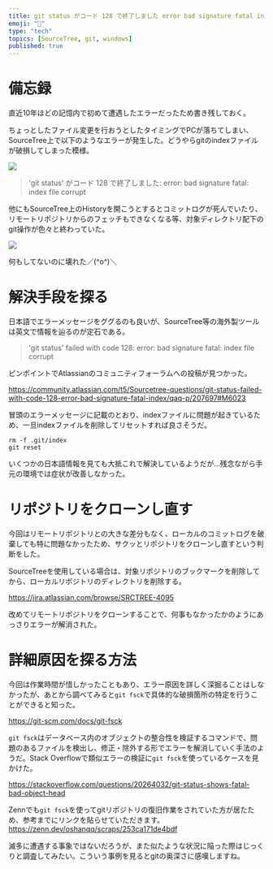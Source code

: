 ```yaml
---
title: git status がコード 128 で終了しました error bad signature fatal index corrupt
emoji: "🤯"
type: "tech"
topics: [SourceTree, git, windows]
published: true
---
```

# 備忘録
直近10年ほどの記憶内で初めて遭遇したエラーだったため書き残しておく。

ちょっとしたファイル変更を行おうとしたタイミングでPCが落ちてしまい、SourceTree上で以下のようなエラーが発生した。どうやらgitのindexファイルが破損してしまった模様。

![](https://storage.googleapis.com/zenn-user-upload/28e6c10c2e73-20230209.png)

> 'git status' がコード 128 で終了しました: error: bad signature
>  fatal: index file corrupt

他にもSourceTree上のHistoryを開こうとするとコミットログが死んでいたり、リモートリポジトリからのフェッチもできなくなる等、対象ディレクトリ配下のgit操作が色々と終わっていた。

![](https://storage.googleapis.com/zenn-user-upload/f8d1323a4b8f-20230209.png)



何もしてないのに壊れた／(^o^)＼

# 解決手段を探る

日本語でエラーメッセージをググるのも良いが、SourceTree等の海外製ツールは英文で情報を辿るのが定石である。

> 'git status' failed with code 128: error: bad signature
> fatal: index file corrupt

ピンポイントでAtlassianのコミュニティフォーラムへの投稿が見つかった。

https://community.atlassian.com/t5/Sourcetree-questions/git-status-failed-with-code-128-error-bad-signature-fatal-index/qaq-p/207697#M6023 


冒頭のエラーメッセージに記載のとおり、indexファイルに問題が起きているため、一旦indexファイルを削除してリセットすれば良さそうだ。

```
rm -f .git/index
git reset
```

いくつかの日本語情報を見ても大抵これで解決しているようだが…残念ながら手元の環境では症状が改善しなかった。

# リポジトリをクローンし直す
今回はリモートリポジトリとの大きな差分もなく、ローカルのコミットログを破棄しても特に問題なかったため、サクッとリポジトリをクローンし直すという判断をした。

SourceTreeを使用している場合は、対象リポジトリのブックマークを削除してから、ローカルリポジトリのディレクトリを削除する。

https://jira.atlassian.com/browse/SRCTREE-4095 

改めてリモートリポジトリをクローンすることで、何事もなかったかのようにあっさりエラーが解消された。

# 詳細原因を探る方法

今回は作業時間が惜しかったこともあり、エラー原因を詳しく深掘ることはしなかったが、あとから調べてみると`git fsck`で具体的な破損箇所の特定を行うことができると知った。

https://git-scm.com/docs/git-fsck

`git fsck`はデータベース内のオブジェクトの整合性を検証するコマンドで、問題のあるファイルを検出し、修正・除外する形でエラーを解消していく手法のようだ。Stack Overflowで類似エラーの検証に`git fsck`を使っているケースを見かけた。

https://stackoverflow.com/questions/20264032/git-status-shows-fatal-bad-object-head


Zennでも`git fsck`を使ってgitリポジトリの復旧作業をされていた方が居たため、参考までにリンクを貼らせていただきます。
https://zenn.dev/oshanqq/scraps/253ca171de4bdf

滅多に遭遇する事象ではないだろうが、また似たような状況に陥った際はじっくりと調査してみたい。こういう事例を見るとgitの奥深さに感嘆しますね。